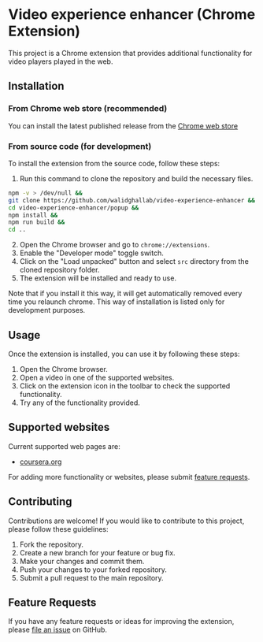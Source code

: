 # Video experience enhancer (Chrome Extension)

This project is a Chrome extension that provides additional functionality for video players played in the web.

## Installation

### From Chrome web store (recommended)

You can install the latest published release from the [Chrome web store](https://chromewebstore.google.com/detail/video-experience-enhancer/gpgijjcmnjpbdpaijihbchgdeencehng?hl=en)

### From source code (for development)

To install the extension from the source code, follow these steps:

1. Run this command to clone the repository and build the necessary files.

```bash
npm -v > /dev/null &&
git clone https://github.com/walidghallab/video-experience-enhancer && 
cd video-experience-enhancer/popup &&
npm install &&
npm run build &&
cd ..
```
2. Open the Chrome browser and go to `chrome://extensions`.
3. Enable the "Developer mode" toggle switch.
4. Click on the "Load unpacked" button and select `src` directory from the cloned repository folder.
5. The extension will be installed and ready to use.

Note that if you install it this way, it will get automatically removed every time you relaunch chrome. This way of installation is listed only for development purposes.

## Usage

Once the extension is installed, you can use it by following these steps:

1. Open the Chrome browser.
2. Open a video in one of the supported websites.
3. Click on the extension icon in the toolbar to check the supported functionality.
4. Try any of the functionality provided.

## Supported websites

Current supported web pages are:

- [coursera.org](https://www.coursera.org/)

For adding more functionality or websites, please submit [feature requests](#feature-requests).

## Contributing

Contributions are welcome! If you would like to contribute to this project, please follow these guidelines:

1. Fork the repository.
2. Create a new branch for your feature or bug fix.
3. Make your changes and commit them.
4. Push your changes to your forked repository.
5. Submit a pull request to the main repository.

## Feature Requests

If you have any feature requests or ideas for improving the extension, please [file an issue](https://github.com/walidghallab/video-experience-enhancer/issues) on GitHub.
